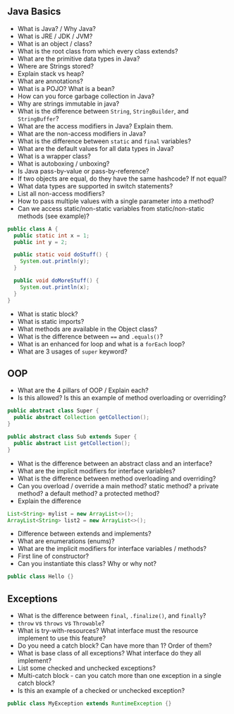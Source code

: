 ## Java Basics
* What is Java? / Why Java?
* What is JRE / JDK / JVM?
* What is an object / class?
* What is the root class from which every class extends?
* What are the primitive data types in Java?
* Where are Strings stored?
* Explain stack vs heap?
* What are annotations?
* What is a POJO? What is a bean?
* How can you force garbage collection in Java?
* Why are strings immutable in java?
* What is the difference between `String`, `StringBuilder`, and `StringBuffer`?
* What are the access modifiers in Java? Explain them.
* What are the non-access modifiers in Java?
* What is the difference between `static` and `final` variables?
* What are the default values for all data types in Java?
* What is a wrapper class?
* What is autoboxing / unboxing?
* Is Java pass-by-value or pass-by-reference?
* If two objects are equal, do they have the same hashcode? If not equal?
* What data types are supported in switch statements?
* List all non-access modifiers?
* How to pass multiple values with a single parameter into a method?
* Can we access static/non-static variables from static/non-static methods (see example)?
```java
public class A {
  public static int x = 1;
  public int y = 2;

  public static void doStuff() {
    System.out.println(y);
  }

  public void doMoreStuff() {
    System.out.println(x);
  }
}
```
* What is static block?
* What is static imports?
* What methods are available in the Object class?
* What is the difference between `==` and `.equals()`?
* What is an enhanced for loop and what is a `forEach` loop?
* What are 3 usages of `super` keyword?
  
## OOP
* What are the 4 pillars of OOP / Explain each?
* Is this allowed? Is this an example of method overloading or overriding?
```java
public abstract class Super {
  public abstract Collection getCollection();
}

public abstract class Sub extends Super {
  public abstract List getCollection();
}
```
* What is the difference between an abstract class and an interface?
* What are the implicit modifiers for interface variables?
* What is the difference between method overloading and overriding?
* Can you overload / override a main method? static method? a private method? a default method? a protected method?
*  Explain the difference
```java
List<String> mylist = new ArrayList<>();
ArrayList<String> list2 = new ArrayList<>();
```
* Difference between extends and implements?
* What are enumerations (enums)?
* What are the implicit modifiers for interface variables / methods?
* First line of constructor?
* Can you instantiate this class? Why or why not?
```java
public class Hello {}
```
## Exceptions
* What is the difference between `final`, `.finalize()`, and `finally`?
* `throw` vs `throws` vs `Throwable`?
* What is try-with-resources? What interface must the resource implement to use this feature?
* Do you need a catch block? Can have more than 1? Order of them?
* What is base class of all exceptions? What interface do they all implement?
* List some checked and unchecked exceptions?
* Multi-catch block - can you catch more than one exception in a single catch block?
* Is this an example of a checked or unchecked exception?
```java
public class MyException extends RuntimeException {}
```
